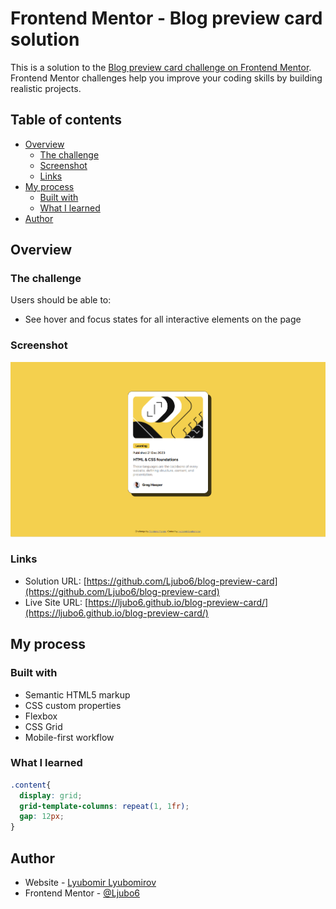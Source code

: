 # Frontend Mentor - Blog preview card solution

This is a solution to the [Blog preview card challenge on Frontend Mentor](https://www.frontendmentor.io/challenges/blog-preview-card-ckPaj01IcS). Frontend Mentor challenges help you improve your coding skills by building realistic projects. 

## Table of contents

- [Overview](#overview)
  - [The challenge](#the-challenge)
  - [Screenshot](#screenshot)
  - [Links](#links)
- [My process](#my-process)
  - [Built with](#built-with)
  - [What I learned](#what-i-learned)
- [Author](#author)

## Overview

### The challenge

Users should be able to:

- See hover and focus states for all interactive elements on the page

### Screenshot

![](./assets/images/screenshot.png)

### Links

- Solution URL: [https://github.com/Ljubo6/blog-preview-card](https://github.com/Ljubo6/blog-preview-card)
- Live Site URL: [https://ljubo6.github.io/blog-preview-card/](https://ljubo6.github.io/blog-preview-card/)

## My process

### Built with

- Semantic HTML5 markup
- CSS custom properties
- Flexbox
- CSS Grid
- Mobile-first workflow

### What I learned

```css
.content{
  display: grid;
  grid-template-columns: repeat(1, 1fr);
  gap: 12px;
}
```
## Author

- Website - [Lyubomir Lyubomirov](https://github.com/Ljubo6)
- Frontend Mentor - [@Ljubo6](https://www.frontendmentor.io/profile/Ljubo6)
